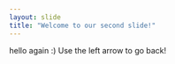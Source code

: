 ```yaml
---
layout: slide
title: "Welcome to our second slide!"
---
```

hello again :)
Use the left arrow to go back!
